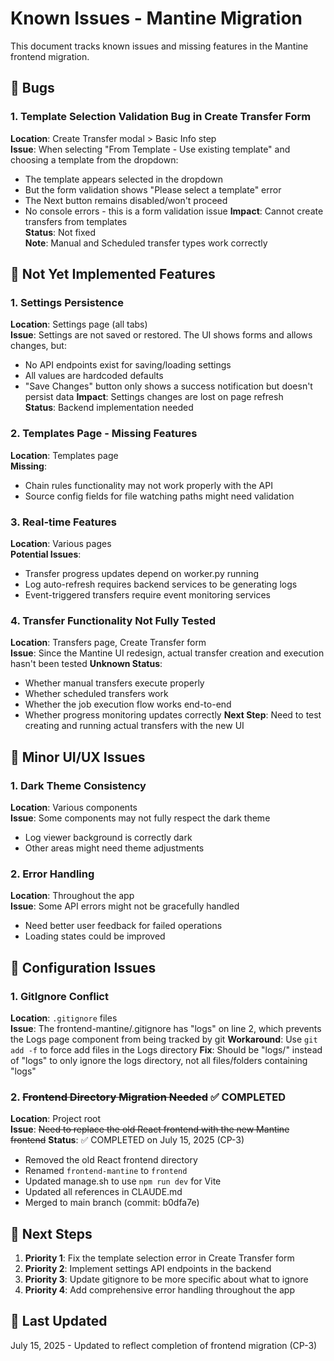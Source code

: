 # Known Issues - Mantine Migration

This document tracks known issues and missing features in the Mantine frontend migration.

## 🐛 Bugs

### 1. Template Selection Validation Bug in Create Transfer Form
**Location**: Create Transfer modal > Basic Info step  
**Issue**: When selecting "From Template - Use existing template" and choosing a template from the dropdown:
- The template appears selected in the dropdown
- But the form validation shows "Please select a template" error
- The Next button remains disabled/won't proceed
- No console errors - this is a form validation issue
**Impact**: Cannot create transfers from templates  
**Status**: Not fixed  
**Note**: Manual and Scheduled transfer types work correctly

## 🚧 Not Yet Implemented Features

### 1. Settings Persistence
**Location**: Settings page (all tabs)  
**Issue**: Settings are not saved or restored. The UI shows forms and allows changes, but:
- No API endpoints exist for saving/loading settings
- All values are hardcoded defaults
- "Save Changes" button only shows a success notification but doesn't persist data
**Impact**: Settings changes are lost on page refresh  
**Status**: Backend implementation needed

### 2. Templates Page - Missing Features
**Location**: Templates page  
**Missing**:
- Chain rules functionality may not work properly with the API
- Source config fields for file watching paths might need validation

### 3. Real-time Features
**Location**: Various pages  
**Potential Issues**:
- Transfer progress updates depend on worker.py running
- Log auto-refresh requires backend services to be generating logs
- Event-triggered transfers require event monitoring services

### 4. Transfer Functionality Not Fully Tested
**Location**: Transfers page, Create Transfer form  
**Issue**: Since the Mantine UI redesign, actual transfer creation and execution hasn't been tested
**Unknown Status**:
- Whether manual transfers execute properly
- Whether scheduled transfers work
- Whether the job execution flow works end-to-end
- Whether progress monitoring updates correctly
**Next Step**: Need to test creating and running actual transfers with the new UI

## 📝 Minor UI/UX Issues

### 1. Dark Theme Consistency
**Location**: Various components  
**Issue**: Some components may not fully respect the dark theme
- Log viewer background is correctly dark
- Other areas might need theme adjustments

### 2. Error Handling
**Location**: Throughout the app  
**Issue**: Some API errors might not be gracefully handled
- Need better user feedback for failed operations
- Loading states could be improved

## 🔧 Configuration Issues

### 1. GitIgnore Conflict
**Location**: `.gitignore` files  
**Issue**: The frontend-mantine/.gitignore has "logs" on line 2, which prevents the Logs page component from being tracked by git
**Workaround**: Use `git add -f` to force add files in the Logs directory
**Fix**: Should be "logs/" instead of "logs" to only ignore the logs directory, not all files/folders containing "logs"

### 2. ~~Frontend Directory Migration Needed~~ ✅ COMPLETED
**Location**: Project root  
**Issue**: ~~Need to replace the old React frontend with the new Mantine frontend~~
**Status**: ✅ COMPLETED on July 15, 2025 (CP-3)
- Removed the old React frontend directory
- Renamed `frontend-mantine` to `frontend`
- Updated manage.sh to use `npm run dev` for Vite
- Updated all references in CLAUDE.md
- Merged to main branch (commit: b0dfa7e)

## 🎯 Next Steps

1. **Priority 1**: Fix the template selection error in Create Transfer form
2. **Priority 2**: Implement settings API endpoints in the backend
3. **Priority 3**: Update gitignore to be more specific about what to ignore
4. **Priority 4**: Add comprehensive error handling throughout the app

## 📅 Last Updated
July 15, 2025 - Updated to reflect completion of frontend migration (CP-3)